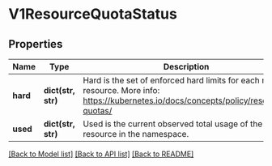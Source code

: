 # V1ResourceQuotaStatus

## Properties
Name | Type | Description | Notes
------------ | ------------- | ------------- | -------------
**hard** | **dict(str, str)** | Hard is the set of enforced hard limits for each named resource. More info: https://kubernetes.io/docs/concepts/policy/resource-quotas/ | [optional] 
**used** | **dict(str, str)** | Used is the current observed total usage of the resource in the namespace. | [optional] 

[[Back to Model list]](../README.md#documentation-for-models) [[Back to API list]](../README.md#documentation-for-api-endpoints) [[Back to README]](../README.md)


